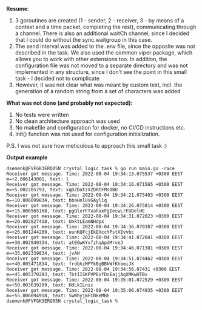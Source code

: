 **Resume**:
1. 3 goroutines are created (1 - sender, 2 - receiver, 3 - by means of a context and a time packet, completing the rest), communicating through a channel. There is also an additional waitCh channel, since I decided that I could do without the sync.waitgroup in this case.
2. The send interval was added to the .env file, since the opposite was not described in the task. We also used the common viper package, which allows you to work with other extensions too. In addition, the configuration file was not moved to a separate directory and was not implemented in any structure, since I don’t see the point in this small task - I decided not to complicate
3. However, it was not clear what was meant by custom text, incl. the generation of a random string from a set of characters was added

**What was not done (and probably not expected):**
1. No tests were written
2. No clean architecture approach was used
3. No makefile and configuration for docker, no CI/CD instructions etc.
4. Init() function was not used for configuration initialization.

P.S. I was not sure how meticulous to approach this small task :)

**Output example**
```
dsemenk@FVFGK3ERQ05N crystal_logic_task % go run main.go -race
Receiver got message. Time: 2022-08-04 19:34:13.075537 +0300 EEST m=+2.006143001, text: l
Receiver got message. Time: 2022-08-04 19:34:16.071565 +0300 EEST m=+5.002205793, text: xqDZDatzXZDRtFMsOBU
Receiver got message. Time: 2022-08-04 19:34:21.075403 +0300 EEST m=+10.006099834, text: bbaHnlUVGAyliq
Receiver got message. Time: 2022-08-04 19:34:26.075814 +0300 EEST m=+15.006565168, text: pgQlxrFTxahaxFgIecwLrFUDelHE
Receiver got message. Time: 2022-08-04 19:34:31.072023 +0300 EEST m=+20.002827418, text: UnktLEamNHdpx
Receiver got message. Time: 2022-08-04 19:34:36.070387 +0300 EEST m=+25.001244209, text: eunKQFcjEkEXccYPstXEvvbc
Receiver got message. Time: 2022-08-04 19:34:41.072041 +0300 EEST m=+30.002949334, text: atEGwKYvfzhqApdMrveJ
Receiver got message. Time: 2022-08-04 19:34:46.071381 +0300 EEST m=+35.002339834, text: jvAH
Receiver got message. Time: 2022-08-04 19:34:51.074462 +0300 EEST m=+40.005471834, text: frdbhiMPYkBgBBkWfKhbmiJX
Receiver got message. Time: 2022-08-04 19:34:56.07431 +0300 EEST m=+45.005370293, text: TbtIISKPVPExfDoEajjAqXMKwUTBx
Receiver got message. Time: 2022-08-04 19:35:01.072529 +0300 EEST m=+50.003639209, text: HdLkILnic
Receiver got message. Time: 2022-08-04 19:35:06.074935 +0300 EEST m=+55.006094918, text: SwWhyjmFCNkeMBE
dsemenk@FVFGK3ERQ05N crystal_logic_task % 
